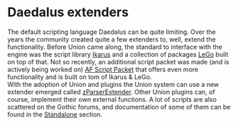 # Daedalus extenders
The default scripting language Daedalus can be quite limiting. Over the years the community created quite a few extenders to, well, extend the functionality. Before Union came along, the standard to interface with the engine was the script library [Ikarus](ikarus/index.md) and a collection of packages [LeGo](lego/index.md) built on top of that. Not so recently, an additional script packet was made (and is actively being worked on) [AF Script Packet](afsp/index.md) that offers even more functionality and is built on tom of Ikarus & LeGo.  
With the adoption of Union and plugins the Union system can use a new extender emerged called [zParserExtender](../../scripts/extenders/zparserextender). Other Union plugins can, of course, implement their own external functions.
A lot of scripts are also scattered on the Gothic forums, and documentation of some of them can be found in the [Standalone](standalone/index.md) section.